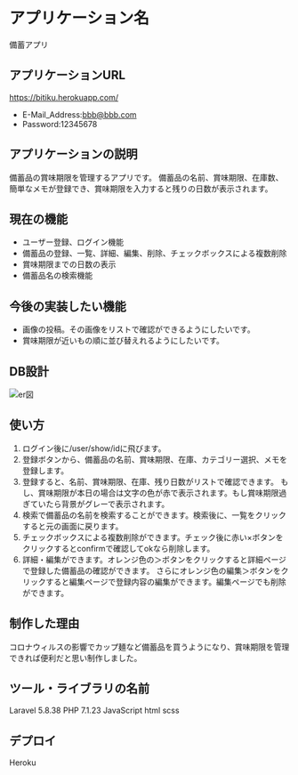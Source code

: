 # アプリケーション名

備蓄アプリ

## アプリケーションURL

https://bitiku.herokuapp.com/

- E-Mail_Address:bbb@bbb.com
- Password:12345678

## アプリケーションの説明

備蓄品の賞味期限を管理するアプリです。
備蓄品の名前、賞味期限、在庫数、簡単なメモが登録でき、賞味期限を入力すると残りの日数が表示されます。

## 現在の機能

- ユーザー登録、ログイン機能
- 備蓄品の登録、一覧、詳細、編集、削除、チェックボックスによる複数削除
- 賞味期限までの日数の表示
- 備蓄品名の検索機能

## 今後の実装したい機能

- 画像の投稿。その画像をリストで確認ができるようにしたいです。
- 賞味期限が近いもの順に並び替えれるようにしたいです。

## DB設計

![er図](https://user-images.githubusercontent.com/56705907/82758348-f680ce00-9e20-11ea-9f4c-d25254735acc.png)

## 使い方

1. ログイン後に/user/show/idに飛びます。
2. 登録ボタンから、備蓄品の名前、賞味期限、在庫、カテゴリー選択、メモを登録します。
3. 登録すると、名前、賞味期限、在庫、残り日数がリストで確認できます。
もし、賞味期限が本日の場合は文字の色が赤で表示されます。もし賞味期限過ぎていたら背景がグレーで表示されます。
4. 検索で備蓄品の名前を検索することができます。検索後に、一覧をクリックすると元の画面に戻ります。
5. チェックボックスによる複数削除ができます。チェック後に赤い×ボタンをクリックするとconfirmで確認してokなら削除します。
6. 詳細・編集ができます。オレンジ色の＞ボタンをクリックすると詳細ページで登録した備蓄品の確認ができます。
さらにオレンジ色の編集＞ボタンをクリックすると編集ページで登録内容の編集ができます。編集ページでも削除ができます。

## 制作した理由

コロナウィルスの影響でカップ麺など備蓄品を買うようになり、賞味期限を管理できれば便利だと思い制作しました。

## ツール・ライブラリの名前

Laravel 5.8.38
PHP 7.1.23
JavaScript
html
scss
 
## デプロイ
Heroku
